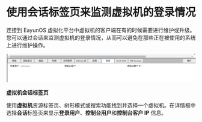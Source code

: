# 使用会话标签页来监测虚拟机的登录情况

连接到 EayunOS 虚拟化平台中虚拟机的客户端在有的时候需要进行维护或升级。您可以通过会话来监测虚拟机的登录情况，从而可以避免在那些正在被使用的系统上进行维护操作。

![虚拟机会话标签页](../../images/vm_sessions.png)

**虚拟机会话标签页**


使用**虚拟机**资源标签页、树形模式或搜索功能找到并选择一个虚拟机。在详情框中选择**会话**标签页来显示**登录用户**、**控制台用户**和**控制台客户 IP** 信息。
